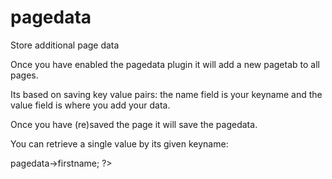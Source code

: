 # pagedata
Store additional page data

Once you have enabled the pagedata plugin
it will add a new pagetab to all pages.

Its based on saving key value pairs:
the name field is your keyname and the value field is where you add your data.

Once you have (re)saved the page it will save the pagedata.

You can retrieve a single value by its given keyname:
<?php echo $this->pagedata->firstname; ?>